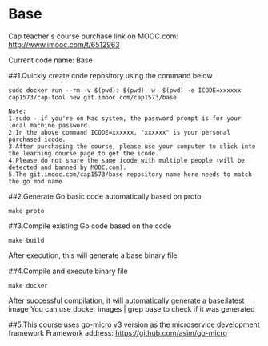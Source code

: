 # Base  
Cap teacher's course purchase link on MOOC.com: http://www.imooc.com/t/6512963

Current code name: Base  

##1.Quickly create code repository using the command below
```
sudo docker run --rm -v $(pwd): $(pwd) -w  $(pwd) -e ICODE=xxxxxx cap1573/cap-tool new git.imooc.com/cap1573/base

Note:
1.sudo - if you're on Mac system, the password prompt is for your local machine password.
2.In the above command ICODE=xxxxxx, "xxxxxx" is your personal purchased icode.
3.After purchasing the course, please use your computer to click into the learning course page to get the icode.
4.Please do not share the same icode with multiple people (will be detected and banned by MOOC.com).
5.The git.imooc.com/cap1573/base repository name here needs to match the go mod name
```
 

##2.Generate Go basic code automatically based on proto
```
make proto
```

##3.Compile existing Go code based on the code  
```
make build
```
After execution, this will generate a base binary file

##4.Compile and execute binary file
```
make docker
```
After successful compilation, it will automatically generate a base:latest image
You can use docker images | grep base to check if it was generated

##5.This course uses go-micro v3 version as the microservice development framework
Framework address: https://github.com/asim/go-micro



